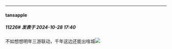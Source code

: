 ﻿
*****

####  tansapple  
##### 11226#       发表于 2024-10-28 17:40

不如想想明年三游联动，千年这边还能出啥城<img src="https://static.saraba1st.com/image/smiley/face2017/066.png" referrerpolicy="no-referrer">

